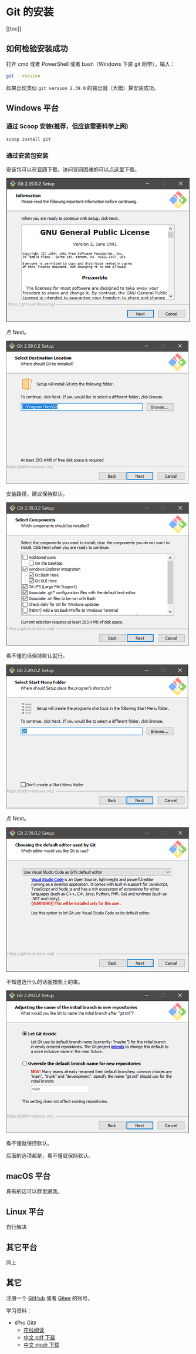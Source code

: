 # Git 的安装

[[toc]]

## 如何检验安装成功

打开 cmd 或者 PowerShell 或者 bash（Windows 下装 git 附带），输入：

```bash
git --version
```

如果出现类似 `git version 2.39.0` 的输出就（大概）算安装成功。

## Windows 平台

### 通过 Scoop 安装(推荐，但应该需要科学上网)

```powershell
scoop install git
```

### 通过安装包安装

安装包可以在[官网](https://git-scm.com/downloads)下载。访问官网困难的可以点[这里](/slides/onlinetek-train-2022/notes/git/Git-2.39.0.2-64-bit.exe)下载。

![git-installer-1](./assets/git-installer-startup.png)

点 Next。

![git-installer-path](./assets/git-installer-path.png)

安装路径，建议保持默认。

![git-installer-options](./assets/git-installer-options.png)

看不懂的话保持默认就行。

![git-installer-shortcuts](./assets/git-installer-shortcuts.png)

点 Next。

![git-installer-editor](./assets/git-installer-editor.png)

不知道选什么的话就按图上的来。

![git-installer-default-branch-name](./assets/git-installer-default-branch-name.png)

看不懂就保持默认。

后面的选项都是，看不懂就保持默认。

## macOS 平台

真有的话可以群里踢我。

## Linux 平台

自行解决

## 其它平台

同上

## 其它

注册一个 [GitHub](https://github.com/) 或者 [Gitee](https://gitee.com/) 的账号。

学习资料：

- 《Pro Git》
  - [在线阅读](https://git-scm.com/book/zh/v2)
  - [中文 pdf 下载](/git/progit.pdf)
  - [中文 epub 下载](/git/progit.epub)
